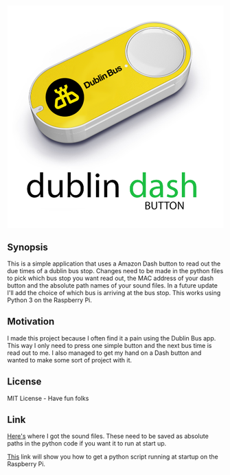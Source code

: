 ![alt tag](https://raw.githubusercontent.com/LifeOnAFarm/Dublin_Bus_Dash/master/pics/dash.png)


## Synopsis



This is a simple application that uses a Amazon Dash button to read out the due times of a dublin bus stop. Changes need to be made in the python files to pick which bus stop you want read out, the MAC address of your dash button and the absolute path names of your sound files. In a future update I'll add the choice of which bus is arriving at the bus stop.
This works using Python 3
 on the Raspberry Pi.

## Motivation



I made this project because I often find it a pain using the Dublin Bus app. This way I only need to press one simple button and the next bus time is read out to me. I also managed to get my hand on a Dash button and wanted to make some sort of project with it.



## License



MIT License - Have fun folks



## Link



[Here's](https://evolution.voxeo.com/library/audio/prompts/) where I got the sound files. These need to be saved as absolute paths in the python code if you want it to run at start up.

[This](http://www.raspberrypi-spy.co.uk/2013/07/running-a-python-script-at-boot-using-cron/) link will show you how to get a python script running at startup on the Raspberry Pi.